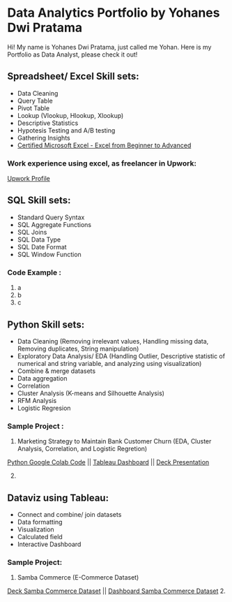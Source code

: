 # Data Analytics Portfolio by Yohanes Dwi Pratama

Hi! My name is Yohanes Dwi Pratama, just called me Yohan. Here is my Portfolio as Data Analyst, please check it out!

## Spreadsheet/ Excel Skill sets:
- Data Cleaning
- Query Table
- Pivot Table
- Lookup (Vlookup, Hlookup, Xlookup)
- Descriptive Statistics
- Hypotesis Testing and A/B testing
- Gathering Insights
- [Certified Microsoft Excel - Excel from Beginner to Advanced](https://www.udemy.com/certificate/UC-93a810f6-9a4c-4d61-b0dd-3676e760d63f/)

### Work experience using excel, as freelancer in Upwork:
[Upwork Profile](https://www.upwork.com/freelancers/~0127aa0b9032fdc2f2?s=1110580752008335360)

## SQL Skill sets:
- Standard Query Syntax
- SQL Aggregate Functions
- SQL Joins
- SQL Data Type
- SQL Date Format
- SQL Window Function

### Code Example :
1. a
2. b 
3. c

## Python Skill sets:
- Data Cleaning (Removing irrelevant values, Handling missing data, Removing duplicates, String manipulation)
- Exploratory Data Analysis/ EDA (Handling Outlier, Descriptive statistic of numerical and string variable, and analyzing using visualization)
- Combine & merge datasets
- Data aggregation
- Correlation
- Cluster Analysis (K-means and Silhouette Analysis)
- RFM Analysis
- Logistic Regresion

### Sample Project :
1. Marketing Strategy to Maintain Bank Customer Churn (EDA, Cluster Analysis, Correlation, and Logistic Regretion)

[Python Google Colab Code](https://colab.research.google.com/drive/1iSnaMC0208hwsNJXRv1_EX9zLed0cVDX?usp=sharing) ||
[Tableau Dashboard](https://public.tableau.com/views/BankCustomerChurnAnalysis_/Dashboard2?:language=en-US&publish=yes&:display_count=n&:origin=viz_share_link) ||
[Deck Presentation](https://docs.google.com/presentation/d/1qmP8rINnzC6lGy4TCoVm9XauNXc4IKjH/edit?usp=sharing&ouid=101861423115400132303&rtpof=true&sd=true)

2.  

## Dataviz using Tableau:
- Connect and combine/ join datasets
- Data formatting
- Visualization
- Calculated field
- Interactive Dashboard

### Sample Project:
1. Samba Commerce (E-Commerce Dataset)

[Deck Samba Commerce Dataset](https://docs.google.com/presentation/d/108Fw5F9V1dhDzcypIAfEm1_G7P2EVOg6a-MnE9D45rk/edit?usp=sharing) || [Dashboard Samba Commerce Dataset](https://public.tableau.com/views/W10W11_JAN23_Yohanes_Dwi_Pratama_Intermediate/Dashboard1?:language=en-US&publish=yes&:display_count=n&:origin=viz_share_link)
2.  
